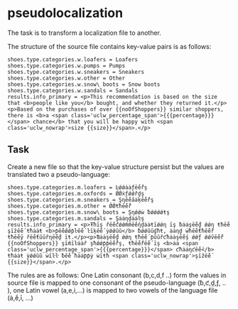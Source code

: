 # pseudolocalization

The task is to transform a localization file to another.

The structure of the source file contains key-value pairs is as follows:

```
shoes.type.categories.w.loafers = Loafers
shoes.type.categories.w.pumps = Pumps
shoes.type.categories.w.sneakers = Sneakers
shoes.type.categories.w.other = Other
shoes.type.categories.w.snow\ boots = Snow boots
shoes.type.categories.w.sandals = Sandals
results.info_primary = <p>This recommendation is based on the size that <b>people like you</b> bought, and whether they returned it.</p><p>Based on the purchases of over {{noOfShoppers}} similar shoppers, there is <b>a <span class='uclw_percentage_span'>{{{percentage}}}</span> chance</b> that you will be happy with <span class='uclw_nowrap'>size {{size}}</span>.</p>
```

## Task

Create a new file so that the key-value structure persist but the values are translated two a pseudo-language:
``` 
shoes.type.categories.m.loafers = Ŀǿǿȧȧƒḗḗřş
shoes.type.categories.m.oxfords = ǾǾẋƒǿǿřḓş
shoes.type.categories.m.sneakers = Şƞḗḗȧȧķḗḗřş
shoes.type.categories.m.other = ǾǾŧħḗḗř
shoes.type.categories.m.snow\ boots = Şƞǿǿẇ ƀǿǿǿǿŧş
shoes.type.categories.m.sandals = Şȧȧƞḓȧȧŀş
results.info_primary = <p>Ŧħīş řḗḗƈǿǿḿḿḗḗƞḓȧȧŧīǿǿƞ īş ƀȧȧşḗḗḓ ǿǿƞ ŧħḗḗ şīẑḗḗ ŧħȧȧŧ <b>ƥḗḗǿǿƥŀḗḗ ŀīķḗḗ ẏǿǿŭŭ</b> ƀǿǿŭŭɠħŧ, ȧȧƞḓ ẇħḗḗŧħḗḗř ŧħḗḗẏ řḗḗŧŭŭřƞḗḗḓ īŧ.</p><p>Ɓȧȧşḗḗḓ ǿǿƞ ŧħḗḗ ƥŭŭřƈħȧȧşḗḗş ǿǿƒ ǿǿṽḗḗř {{noOfShoppers}} şīḿīŀȧȧř şħǿǿƥƥḗḗřş, ŧħḗḗřḗḗ īş <b>ȧȧ <span class='uclw_percentage_span'>{{{percentage}}}</span> ƈħȧȧƞƈḗḗ</b> ŧħȧȧŧ ẏǿǿŭŭ ẇīŀŀ ƀḗḗ ħȧȧƥƥẏ ẇīŧħ <span class='uclw_nowrap'>şīẑḗḗ {{size}}</span>.</p>
```

The rules are as follows: One Latin consonant (b,c,d,f ..)  form the values in source file is mapped to one consonant of the pseudo-language (ƀ,ƈ,ḓ,ƒ, .. ), one Latin vowel (a,e,i,...) is mapped to two vowels of the language file (ȧ,ḗ,ī, ...)

